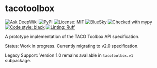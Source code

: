 # tacotoolbox
[![Ask DeepWiki](https://deepwiki.com/badge.svg)](https://deepwiki.com/tacofoundation/taco-toolbox)
[![PyPI](https://img.shields.io/pypi/v/tacotoolbox.svg)](https://pypi.python.org/pypi/tacotoolbox)
[![License: MIT](https://img.shields.io/badge/License-MIT-blue.svg)](https://opensource.org/licenses/MIT)
[![BlueSky](https://img.shields.io/badge/bluesky-tacofoundation-1185fe?labelColor=000000&logo=bluesky)](https://bsky.app/profile/tacofoundation.bsky.social)
[![Checked with mypy](https://www.mypy-lang.org/static/mypy_badge.svg)](https://mypy-lang.org/)
[![Code style: black](https://img.shields.io/badge/code%20style-black-000000.svg)](https://github.com/psf/black)
[![Linting: Ruff](https://img.shields.io/endpoint?url=https://raw.githubusercontent.com/charliermarsh/ruff/main/assets/badge/v2.json)](https://github.com/astral-sh/ruff)




A prototype implementation of the TACO Toolbox API specification.

Status: Work in progress. Currently migrating to v2.0 specification.

Legacy Support: Version 1.0 remains available in `tacotoolbox.v1` subpackage.


